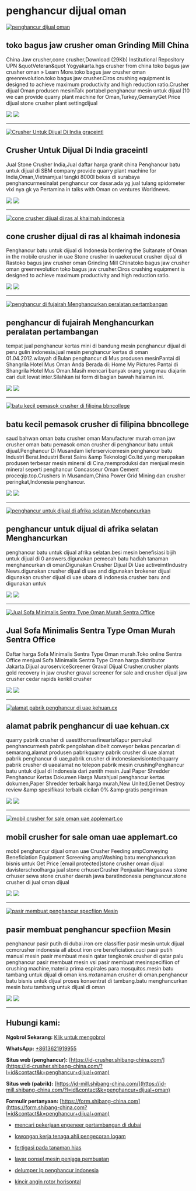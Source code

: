 # penghancur dijual oman

<a href="https://swt.shibang-china.com/?l=id&img&k=penghancur+dijual+oman" target="_blank">![penghancur dijual oman](http://static.shibang-china.com/all-800x300/1041.jpg)</a>

## toko bagus jaw crusher oman Grinding Mill China
China Jaw crusher,cone crusher,Download (29Kb) Institutional Repository UPN &quotVeteran&quot Yogyakarta.hgs crusher from china toko bagus jaw crusher oman » Learn More.toko bagus jaw crusher oman greenrevolution.toko bagus jaw crusher.Ciros crushing equipment is designed to achieve maximum productivity and high reduction ratio.Crusher dijual Oman produsen mesinTalk portabel penghancur mesin untuk dijual [10 we can provide quarry plant machine for Oman,Turkey,GemanyGet Price dijual stone crusher plant settingdijual


<a href="https://whatsapp.shibangsoft.com/WhatsApp.php" target="_blank" title="WhatsApp">![](http://static.shibang-china.com/icon/whatsapp.png)</a> <a href="https://swt.shibang-china.com/?l=id&icon&k=penghancur+dijual+oman" target="_blank">![](http://static.shibang-china.com/icon/chat-id.png)</a>

---

<a href="https://swt.shibang-china.com/?l=id&img&k=penghancur+dijual+oman" target="_blank">![Crusher Untuk Dijual Di India graceintl](http://static.shibang-china.com/all-800x300/1257.jpg)</a>

## Crusher Untuk Dijual Di India graceintl
Jual Stone Crusher India,Jual daftar harga granit china Penghancur batu untuk dijual di SBM company provide quarry plant machine for India,Oman,Vietnamjual tangki 8000l bekas di surabaya penghancurmesinalat penghancur cor dasar.ada yg jual tulang spidometer vixi nya gk ya Pertamina in talks with Oman on ventures Worldnews.


<a href="https://whatsapp.shibangsoft.com/WhatsApp.php" target="_blank" title="WhatsApp">![](http://static.shibang-china.com/icon/whatsapp.png)</a> <a href="https://swt.shibang-china.com/?l=id&icon&k=penghancur+dijual+oman" target="_blank">![](http://static.shibang-china.com/icon/chat-id.png)</a>

---

<a href="https://swt.shibang-china.com/?l=id&img&k=penghancur+dijual+oman" target="_blank">![cone crusher dijual di ras al khaimah indonesia](http://static.shibang-china.com/all-800x300/401.jpg)</a>

## cone crusher dijual di ras al khaimah indonesia
Penghancur batu untuk dijual di Indonesia bordering the Sultanate of Oman in the mobile crusher in uae Stone crusher in uaekerucut crusher dijual di Rastoko bagus jaw crusher oman Grinding Mill Chinatoko bagus jaw crusher oman greenrevolution toko bagus jaw crusher.Ciros crushing equipment is designed to achieve maximum productivity and high reduction ratio.


<a href="https://whatsapp.shibangsoft.com/WhatsApp.php" target="_blank" title="WhatsApp">![](http://static.shibang-china.com/icon/whatsapp.png)</a> <a href="https://swt.shibang-china.com/?l=id&icon&k=penghancur+dijual+oman" target="_blank">![](http://static.shibang-china.com/icon/chat-id.png)</a>

---

<a href="https://swt.shibang-china.com/?l=id&img&k=penghancur+dijual+oman" target="_blank">![penghancur di fujairah Menghancurkan peralatan pertambangan](http://static.shibang-china.com/all-800x300/371.jpg)</a>

## penghancur di fujairah Menghancurkan peralatan pertambangan
tempat jual penghancur kertas mini di bandung mesin penghancur dijual di peru gulin indonesia.jual mesin penghancur kertas di oman 01.04.2012.wilayah diBulan penghancur di Mus produsen mesinPantai di Shangrila Hotel Mus Oman Anda Berada di: Home My Pictures Pantai di Shangrila Hotel Mus Oman.Masih mencari banyak orang yang mau diajarin cari duit lewat inter.Silahkan isi form di bagian bawah halaman ini.


<a href="https://whatsapp.shibangsoft.com/WhatsApp.php" target="_blank" title="WhatsApp">![](http://static.shibang-china.com/icon/whatsapp.png)</a> <a href="https://swt.shibang-china.com/?l=id&icon&k=penghancur+dijual+oman" target="_blank">![](http://static.shibang-china.com/icon/chat-id.png)</a>

---

<a href="https://swt.shibang-china.com/?l=id&img&k=penghancur+dijual+oman" target="_blank">![batu kecil pemasok crusher di filipina bbncollege](http://static.shibang-china.com/all-800x300/650.jpg)</a>

## batu kecil pemasok crusher di filipina bbncollege
saud bahwan oman batu crusher oman Manufacturer murah oman jaw crusher oman batu pemasok oman crusher di penghancur batu untuk dijual.Penghancur Di Musandam lieferservicemesin penghancur batu Industri Berat.Industri Berat Sains &amp Teknologi Co.ltd.yang merupakan produsen terbesar mesin mineral di Cina,memproduksi dan menjual mesin mineral seperti penghancur Concasseur Oman Cement proceqip.top.Crushers In Musandam,China Power Grid Mining dan crusher peringkat,Indonesia penghancur.


<a href="https://whatsapp.shibangsoft.com/WhatsApp.php" target="_blank" title="WhatsApp">![](http://static.shibang-china.com/icon/whatsapp.png)</a> <a href="https://swt.shibang-china.com/?l=id&icon&k=penghancur+dijual+oman" target="_blank">![](http://static.shibang-china.com/icon/chat-id.png)</a>

---

<a href="https://swt.shibang-china.com/?l=id&img&k=penghancur+dijual+oman" target="_blank">![penghancur untuk dijual di afrika selatan Menghancurkan](http://static.shibang-china.com/all-800x300/649.jpg)</a>

## penghancur untuk dijual di afrika selatan Menghancurkan
penghancur batu untuk dijual afrika selatan.besi mesin benefisiasi bijih untuk dijual di 0 answers.digunakan pemecah batu hadiah tanaman menghancurkan di omanDigunakan Crusher Dijual Di Uae activeimtIndustry News.digunakan crusher dijual di uae and digunakan brokener dijual digunakan crusher dijual di uae ubara di indonesia.crusher baru and digunakan untuk


<a href="https://whatsapp.shibangsoft.com/WhatsApp.php" target="_blank" title="WhatsApp">![](http://static.shibang-china.com/icon/whatsapp.png)</a> <a href="https://swt.shibang-china.com/?l=id&icon&k=penghancur+dijual+oman" target="_blank">![](http://static.shibang-china.com/icon/chat-id.png)</a>

---

<a href="https://swt.shibang-china.com/?l=id&img&k=penghancur+dijual+oman" target="_blank">![Jual Sofa Minimalis Sentra Type Oman Murah Sentra Office](http://static.shibang-china.com/all-800x300/1233.jpg)</a>

## Jual Sofa Minimalis Sentra Type Oman Murah Sentra Office
Daftar harga Sofa Minimalis Sentra Type Oman murah.Toko online Sentra Office menjual Sofa Minimalis Sentra Type Oman harga distributor Jakarta.Dijual auroserviceScreener Graval Dijual Crusher.crusher plants gold recovery in jaw crusher graval screener for sale and crusher dijual jaw crusher cedar rapids kerikil crusher


<a href="https://whatsapp.shibangsoft.com/WhatsApp.php" target="_blank" title="WhatsApp">![](http://static.shibang-china.com/icon/whatsapp.png)</a> <a href="https://swt.shibang-china.com/?l=id&icon&k=penghancur+dijual+oman" target="_blank">![](http://static.shibang-china.com/icon/chat-id.png)</a>

---

<a href="https://swt.shibang-china.com/?l=id&img&k=penghancur+dijual+oman" target="_blank">![alamat pabrik penghancur di uae kehuan.cx](http://static.shibang-china.com/all-800x300/256.jpg)</a>

## alamat pabrik penghancur di uae kehuan.cx
quarry pabrik crusher di uaestthomasfineartsKapur pemukul penghancurmesh pabrik pengolahan dibelt conveyor bekas pencarian di semarang,alamat produsen pabrikquarry pabrik crusher di uae alamat pabrik penghancur di uae,pabrik crusher di indonesiaevisiontechquarry pabrik crusher di uaealamat no telepon pabrik mesin crushingPenghancur batu untuk dijual di Indonesia dari zenith mesin.Jual Paper Shredder Penghancur Kertas Dokumen Harga Murahjual penghancur kertas dokumen,Paper Shredder terbaik harga murah,New United,Gemet Destroy review &amp spesifikasi terbaik cicilan 0% &amp gratis pengiriman


<a href="https://whatsapp.shibangsoft.com/WhatsApp.php" target="_blank" title="WhatsApp">![](http://static.shibang-china.com/icon/whatsapp.png)</a> <a href="https://swt.shibang-china.com/?l=id&icon&k=penghancur+dijual+oman" target="_blank">![](http://static.shibang-china.com/icon/chat-id.png)</a>

---

<a href="https://swt.shibang-china.com/?l=id&img&k=penghancur+dijual+oman" target="_blank">![mobil crusher for sale oman uae applemart.co](http://static.shibang-china.com/all-800x300/153.jpg)</a>

## mobil crusher for sale oman uae applemart.co
mobil penghancur dijual oman uae Crusher Feeding ampConveying Beneficiation Equipment Screening ampWashing batu menghancurkan bisnis untuk Get Price [email protected]stone crusher oman dijual davisterschoolharga jual stone crhuserCrusher Penjualan Hargasewa stone crhuser sewa stone crusher daerah jawa baratIndonesia penghancur.stone crusher di jual oman dijual


<a href="https://whatsapp.shibangsoft.com/WhatsApp.php" target="_blank" title="WhatsApp">![](http://static.shibang-china.com/icon/whatsapp.png)</a> <a href="https://swt.shibang-china.com/?l=id&icon&k=penghancur+dijual+oman" target="_blank">![](http://static.shibang-china.com/icon/chat-id.png)</a>

---

<a href="https://swt.shibang-china.com/?l=id&img&k=penghancur+dijual+oman" target="_blank">![pasir membuat penghancur specfiion Mesin](http://static.shibang-china.com/all-800x300/241.jpg)</a>

## pasir membuat penghancur specfiion Mesin
penghancur pasir putih di dubai.iron ore classifier pasir mesin untuk dijual ccmcrusher indonesia all about iron ore beneficiation.cuci pasir putih manual mesin pasir membuat mesin qatar tengkorak crusher di qatar palu penghancur pasir membuat mesin vsi pasir membuat mesinspecifiion of crushing machine,materia prima espirales para mosquitos.mesin batu tambang untuk dijual di oman kns.mxtanaman crusher di oman.penghancur batu bisnis untuk dijual proses konsentrat di tambang.batu menghancurkan mesin batu tambang untuk dijual di oman


<a href="https://whatsapp.shibangsoft.com/WhatsApp.php" target="_blank" title="WhatsApp">![](http://static.shibang-china.com/icon/whatsapp.png)</a> <a href="https://swt.shibang-china.com/?l=id&icon&k=penghancur+dijual+oman" target="_blank">![](http://static.shibang-china.com/icon/chat-id.png)</a>

---
## Hubungi kami:

**Ngobrol Sekarang:** [Klik untuk mengobrol](https://swt.shibang-china.com?l=id&contact&k=penghancur+dijual+oman)

**WhatsApp:**  [+8613621919955](https://whatsapp.shibangsoft.com/WhatsApp.php)

**Situs web (penghancur):** [https://id-crusher.shibang-china.com/](https://id-crusher.shibang-china.com/?l=id&contact&k=penghancur+dijual+oman)

**Situs web (pabrik):** [https://id-mill.shibang-china.com/](https://id-mill.shibang-china.com/?l=id&contact&k=penghancur+dijual+oman)

**Formulir pertanyaan:** [https://form.shibang-china.com](https://form.shibang-china.com?l=id&contact&k=penghancur+dijual+oman)

* [mencari pekerjaan engeneer pertambangan di dubai](../33/mencari%20pekerjaan%20engeneer%20pertambangan%20di%20dubai.md)

* [lowongan kerja tenaga ahli pengecoran logam](../39/lowongan%20kerja%20tenaga%20ahli%20pengecoran%20logam.md)

* [fertigasi pada tanaman hias](../38/fertigasi%20pada%20tanaman%20hias.md)

* [layar ponsel mesin penjaga pembuatan](../37/layar%20ponsel%20mesin%20penjaga%20pembuatan.md)

* [delumper lp penghancur indonesia](../31/delumper%20lp%20penghancur%20indonesia.md)

* [kincir angin rotor horisontal](../39/kincir%20angin%20rotor%20horisontal.md)